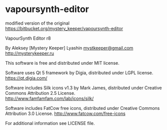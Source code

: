 # vapoursynth-editor
modified version of the original https://bitbucket.org/mystery_keeper/vapoursynth-editor

VapourSynth Editor r8

By Aleksey [Mystery Keeper] Lyashin
mystkeeper@gmail.com
http://mysterykeeper.ru

This software is free and distributed under MIT license.

Software uses Qt 5 framework by Digia, distributed under LGPL license.
https://qt.digia.com/

Software includes Silk icons v1.3 by Mark James,
distributed under Creative Commons Attribution 2.5 License.
http://www.famfamfam.com/lab/icons/silk/

Software includes FatCow free icons,
distributed under Creative Commons Attribution 3.0 License.
http://www.fatcow.com/free-icons

For additional information see LICENSE file.
